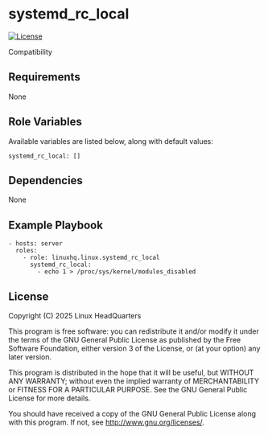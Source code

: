 # systemd\_rc\_local

[![License](https://img.shields.io/badge/license-GPLv3-lightgreen)](https://www.gnu.org/licenses/gpl-3.0.en.html#license-text)

Compatibility

## Requirements

None

## Role Variables

Available variables are listed below, along with default values:

    systemd_rc_local: []

## Dependencies

None

## Example Playbook

    - hosts: server
      roles:
        - role: linuxhq.linux.systemd_rc_local
          systemd_rc_local:
            - echo 1 > /proc/sys/kernel/modules_disabled

## License

Copyright (C) 2025 Linux HeadQuarters

This program is free software: you can redistribute it and/or modify
it under the terms of the GNU General Public License as published by
the Free Software Foundation, either version 3 of the License, or
(at your option) any later version.

This program is distributed in the hope that it will be useful,
but WITHOUT ANY WARRANTY; without even the implied warranty of
MERCHANTABILITY or FITNESS FOR A PARTICULAR PURPOSE. See the
GNU General Public License for more details.

You should have received a copy of the GNU General Public License
along with this program. If not, see <http://www.gnu.org/licenses/>.
